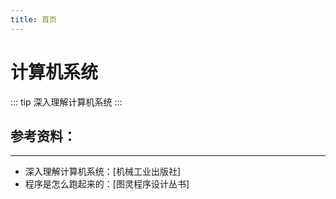 ```yaml
---
title: 首页
---
```


# 计算机系统

::: tip 
深入理解计算机系统
:::

## 参考资料：

***

- 深入理解计算机系统：[机械工业出版社]
- 程序是怎么跑起来的：[图灵程序设计丛书]